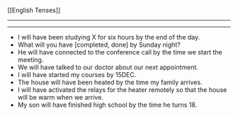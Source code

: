 [[English Tenses]]

---




---

- I will have been studying X for six hours by the end of the day.
- What will you have [completed, done] by Sunday night?
- He will have connected to the conference call by the time we start the meeting.
- We will have talked to our doctor about our next appointment.
- I will have started my courses by 15DEC.
- The house will have been heated by the time my family arrives.
- I will have activated the relays for the heater remotely so that the house will be warm when we arrive.
- My son will have finished high school by the time he turns 18.